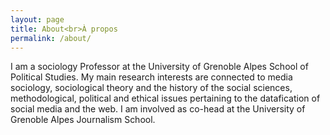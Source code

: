 ```yaml
---
layout: page
title: About<br>À propos
permalink: /about/
---
```


I am a sociology Professor at the University of Grenoble Alpes School of Political Studies. My main research interests are connected to media sociology, sociological theory and the history of the social sciences, methodological, political and ethical issues pertaining to the datafication of social media and the web.
I am involved as co-head at the University of Grenoble Alpes Journalism School.
